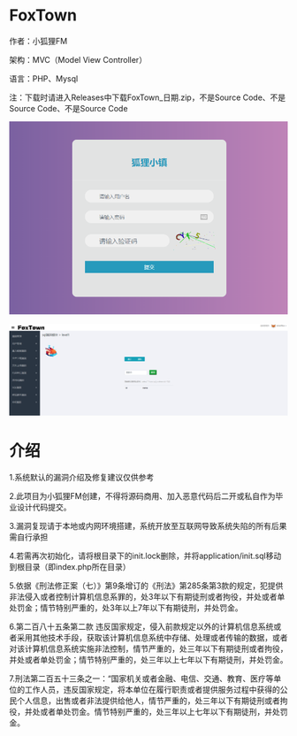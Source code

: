 # FoxTown
作者：小狐狸FM

架构：MVC（Model View Controller）

语言：PHP、Mysql

注：下载时请进入Releases中下载FoxTown_日期.zip，不是Source Code、不是Source Code、不是Source Code

![](demo1.png)

![](demo2.png)
# 介绍
1.系统默认的漏洞介绍及修复建议仅供参考

2.此项目为小狐狸FM创建，不得将源码商用、加入恶意代码后二开或私自作为毕业设计代码提交。

3.漏洞复现请于本地或内网环境搭建，系统开放至互联网导致系统失陷的所有后果需自行承担

4.若需再次初始化，请将根目录下的init.lock删除，并将application/init.sql移动到根目录（即index.php所在目录）

5.依据《刑法修正案（七）》第9条增订的《刑法》第285条第3款的规定，犯提供非法侵入或者控制计算机信息系罪的，处3年以下有期徒刑或者拘役，并处或者单处罚金；情节特别严重的，处3年以上7年以下有期徒刑，并处罚金。

6.第二百八十五条第二款 违反国家规定，侵入前款规定以外的计算机信息系统或者采用其他技术手段，获取该计算机信息系统中存储、处理或者传输的数据，或者对该计算机信息系统实施非法控制，情节严重的，处三年以下有期徒刑或者拘役，并处或者单处罚金；情节特别严重的，处三年以上七年以下有期徒刑，并处罚金。

7.刑法第二百五十三条之一：“国家机关或者金融、电信、交通、教育、医疗等单位的工作人员，违反国家规定，将本单位在履行职责或者提供服务过程中获得的公民个人信息，出售或者非法提供给他人，情节严重的，处三年以下有期徒刑或者拘役，并处或者单处罚金。情节特别严重的，处三年以上七年以下有期徒刑，并处罚金。
